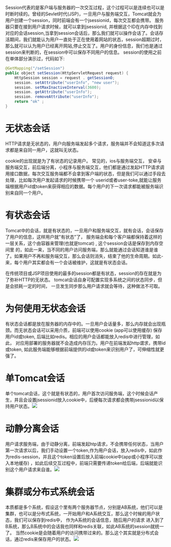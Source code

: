 Session代表的是客户端与服务器的一次交互过程，这个过程可以是连续也可以是时断时续的。曾经的Sevlet时代(JSP)，一旦用户与服务端交互，Tomcat就会为用户创建一个session，同时前端会有一个jsessionid，每次交互都会携带。
服务器只要在接到用户请求时候，就可以拿到jsessionid, 并根据这个ID在内存中找到对应的会话session,当拿到session会话后，那么我们就可以操作会话了。会话存活期间，我们就能认为用户一直处于正在使用着网站的状态，session超期过时，那么就可以认为用户已经离开网站,停止交互了。用户的身份信息，我们也是通过session来判断的，在session中可以保存不同用户的信息。
session的使用之前在单体部分演示过，代码如下:

```java
@GetMapping("/setSession")
public object setSession(HttpServletRequest request) {
	HttpSession session = request . getSessionO;
	session. setAttribute("userInfo", "new user");
	session. setMaxInactiveInterval(3600);
	session. getAttribute("userInfo");
	session. removeAttribute("userInfo");
	return "ok" ;
}
```
# 无状态会话
HTTP请求是无状态的，用户向服务端发起多个请求，服务端并不会知道这多次请求都是来自同一用户，这就叫无状态。


cookie的出现就是为了有状态的记录用户。
常见的，ios与服务端交互， 安卓与服务端交互，前后端分离，小程序与服务端交互，他们都是通过发起HTTP请求调用接口数据，每次交互服务端都不会拿到客户端的状态，但是我们可以通过手段去处理，比如每次用户发起请求的时候携带一个
userid或者user-toke,就能让服务端根据用户id或token来获得相应的数据。每个用户的下一次请求都能被服务端识别来自同一个用户。

# 有状态会话
Tomcat中的会话，就是有状态的，一旦用户和服务端交互，就有会话，会话保存了用户的信息，这样用户就"有状态”了， 服务端会和每个客户端都保持着这样的一层关系，这个由容器来管理(也就是tomcat) , 这个session会话是保存到内存空间里
的，如此一来，当不同的用户访问服务端，那么就能通过会话知道谁是谁了。如果用户不再和服务端交互，那么会话则消失，结束了他的生命周期。如此-来，每个用户其实都会有一个会话被维护，这就是有状态会话。

在传统项目或JSP项目使用的最多的session都是有状态，session的存在就是为了弥补HTTP的无状态。
tomcat会话自身可配置实现多系统之间的状态同步，但是会损耗一定的时间， 一旦发生同步那么用户请求就会等待，这种做法不可取。

# 为何使用无状态会话
有状态会话都是放在服务器的内存中的。一旦用户会话量多，那么内存就会出现瓶颈。而无状态会话可以采用介质，前端可以使用cookie (app可以使用缓存) 保存用户id或token, 后端比如redis。相应的用户会话都能放入redis中进行管理，如此，
对应用部署的服务器就不会造成内存压力。用户在前端发起http谓求，携带id或token, 如此服务端能够根据前端提供的id或token来识别用户了，可伸缩性就更强了。

# 单Tomcat会话
单个tomcat会话，这个就是有状态的，用户首次访问服务端，这个时候会话产生，井且会设置jsessionid放入cookie中，后绠每次请求都会携带jsessionid以保持用户状态。![](https://img-blog.csdnimg.cn/20210108154037961.png?x-oss-process=image/watermark,type_ZmFuZ3poZW5naGVpdGk,shadow_10,text_SmF2YUVkZ2U=,size_1,color_FFFFFF,t_70)
# 动静分离会话
用户请求服务端，由于动静分离，前端发起htp请求，不会携带任何状态，当用户 第一次请求以后，我们手动设置一个token,作为用户会话，放入redis中，如此作为redis-session，并且这个token设置后放入前端cookie中(app或小程序可以放
入本地缓存) ，如此后续交互过程中，前端只需要传递token给后端，后端就能识别这个用户请求来自谁。![](https://img-blog.csdnimg.cn/20210108155044355.png?x-oss-process=image/watermark,type_ZmFuZ3poZW5naGVpdGk,shadow_10,text_SmF2YUVkZ2U=,size_1,color_FFFFFF,t_70)
# 集群或分布式系统会话
本质都是多个系统，假设这个里有两个服务器节点，分别是AB系统，他们可以是集群，也可以是分布式系统，一开始用户和A系统交互，那么这个时候的用户状态，我们可以保存到redis中， 作为A系统的会话信息，随后用户的请求
进入到了B系统，那么B系统中的会话我也同样和redis关联，如此AB系统的session就统一 了。 当然cookie是会随着用户的访问携带过来的。那么这个其实就是分布式会话，通过redis来保存用户的状态。![](https://img-blog.csdnimg.cn/20210108155139704.png?x-oss-process=image/watermark,type_ZmFuZ3poZW5naGVpdGk,shadow_10,text_SmF2YUVkZ2U=,size_1,color_FFFFFF,t_70)
